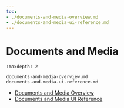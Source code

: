 ```yaml
---
toc:
- ./documents-and-media-overview.md
- ./documents-and-media-ui-reference.md
---
```

# Documents and Media

```{toctree}
:maxdepth: 2

documents-and-media-overview.md
documents-and-media-ui-reference.md
```

- [Documents and Media Overview](./documents-and-media-overview.md)
- [Documents and Media UI Reference](./documents-and-media-ui-reference.md)
